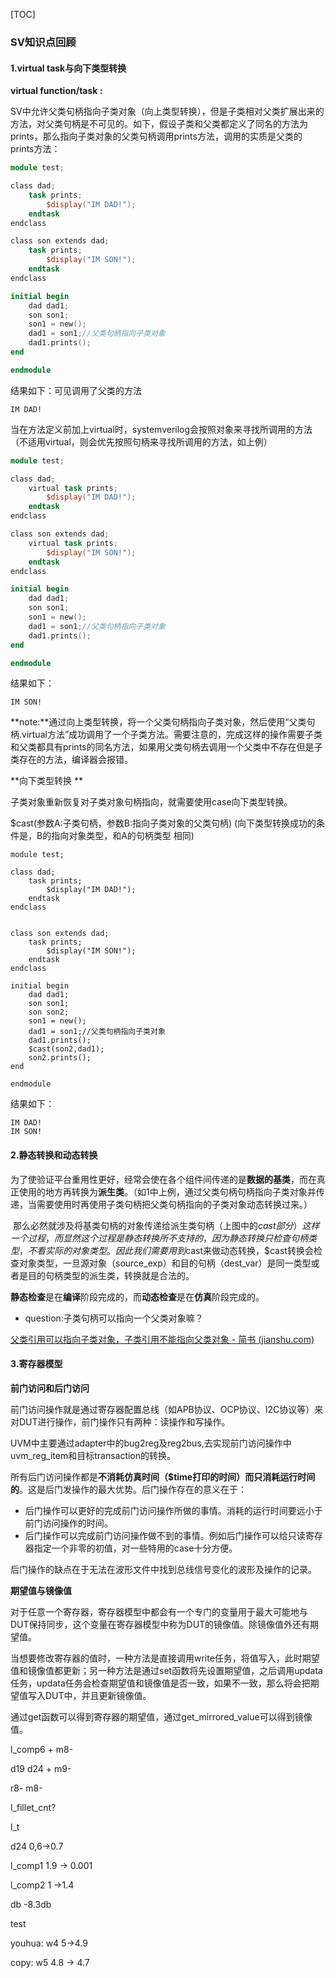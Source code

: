 [TOC]



### SV知识点回顾



#### 1.virtual task与向下类型转换

**virtual function/task :**

SV中允许父类句柄指向子类对象（向上类型转换），但是子类相对父类扩展出来的方法，对父类句柄是不可见的。如下，假设子类和父类都定义了同名的方法为prints，那么指向子类对象的父类句柄调用prints方法，调用的实质是父类的prints方法：

```verilog
module test;

class dad;
	task prints;
		$display("IM DAD!");
	endtask
endclass

class son extends dad;
	task prints;
		$display("IM SON!");
	endtask
endclass

initial begin
	dad dad1;
	son son1;
	son1 = new();
	dad1 = son1;//父类句柄指向子类对象
	dad1.prints();
end

endmodule
```

结果如下：可见调用了父类的方法

```
IM DAD!
```

当在方法定义前加上virtual时，systemverilog会按照对象来寻找所调用的方法（不适用virtual，则会优先按照句柄来寻找所调用的方法，如上例）

```verilog
module test;

class dad;
	virtual task prints;
		$display("IM DAD!");
	endtask
endclass

class son extends dad;
	virtual task prints;
		$display("IM SON!");
	endtask
endclass

initial begin
	dad dad1;
	son son1;
	son1 = new();
	dad1 = son1;//父类句柄指向子类对象
	dad1.prints();
end

endmodule
```

结果如下：

```
IM SON!
```

**note:**通过向上类型转换，将一个父类句柄指向子类对象，然后使用“父类句柄.virtual方法”成功调用了一个子类方法。需要注意的，完成这样的操作需要子类和父类都具有prints的同名方法，如果用父类句柄去调用一个父类中不存在但是子类存在的方法，编译器会报错。



**向下类型转换 **

子类对象重新恢复对子类对象句柄指向，就需要使用case向下类型转换。

$cast(参数A:子类句柄，参数B:指向子类对象的父类句柄)  (向下类型转换成功的条件是，B的指向对象类型，和A的句柄类型 相同)

```
module test;

class dad;
	task prints;
		$display("IM DAD!");
	endtask
endclass


class son extends dad;
	task prints;
		$display("IM SON!");
	endtask
endclass

initial begin
	dad dad1;
	son son1;
	son son2;
	son1 = new();
	dad1 = son1;//父类句柄指向子类对象
	dad1.prints();
	$cast(son2,dad1);
	son2.prints();
end

endmodule
```

结果如下：

```
IM DAD!
IM SON!
```



#### 2.静态转换和动态转换

​	为了使验证平台重用性更好，经常会使在各个组件间传递的是**数据的基类**，而在真正使用的地方再转换为**派生类**。（如1中上例，通过父类句柄句柄指向子类对象并传递，当需要使用时再使用子类句柄把父类句柄指向的子类对象动态转换过来。）

​	那么必然就涉及将基类句柄的对象传递给派生类句柄（上图中的$cast部分）这样一个过程，而显然这个过程是静态转换所不支持的，因为静态转换只检查句柄类型，不看实际的对象类型。因此我们需要用到$cast来做动态转换，$cast转换会检查对象类型，一旦源对象（source_exp）和目的句柄（dest_var）是同一类型或者是目的句柄类型的派生类，转换就是合法的。


​	**静态检查**是在**编译**阶段完成的，而**动态检查**是在**仿真**阶段完成的。

   

-  question:子类句柄可以指向一个父类对象嘛？

  [父类引用可以指向子类对象，子类引用不能指向父类对象 - 简书 (jianshu.com)](https://www.jianshu.com/p/989f55917c72?u_atoken=0b4bcf47-f531-4cb0-bcd6-310ebad7c156&u_asession=01aBQ5NfwsVPOixEIlHp2bS2F6UDgiDSguGT4x9pr_dT35OKnjTsHyelZyCHXbN0PvX0KNBwm7Lovlpxjd_P_q4JsKWYrT3W_NKPr8w6oU7K9Ph8Q_tRO6tKSRHX-Km9Ibh4gB_rorF7cG9vr14abfLGBkFo3NEHBv0PZUm6pbxQU&u_asig=05CVKgncGS6zO5dOpiej7tL7xoz5x7YZUWIAbrA6YyGggcbbX6_w_JyONELp25GRUNMotnQ38G1eSAZxFXfoRsHs0pQQafXwaiJbiz-9_qNwT3t--hdw0snAf_pfgUJfgBDzZQkfpW91s4X0XID7txPnvBfj4rOYiHy3fDsR_Eutr9JS7q8ZD7Xtz2Ly-b0kmuyAKRFSVJkkdwVUnyHAIJzUktZlU1VUFt6RL5ybWe_LhyL0JdJzieKRm-AquJmV08U-X92pnuaZyu-ch7KXFYKu3h9VXwMyh6PgyDIVSG1W8-bpSwU5CP2utdsyR6vssDBQwMsil22Y1Tlmo5XouMtHF1mIRbEBZPe5jwk8BcZ5q2NTGqTB_KMsHcwLkM6bWJmWspDxyAEEo4kbsryBKb9Q&u_aref=%2F739%2BO5wNOBUclQHmeUJuADc4B8%3D)



#### 3.寄存器模型





**前门访问和后门访问**

​	前门访问操作就是通过寄存器配置总线（如APB协议、OCP协议、I2C协议等）来对DUT进行操作，前门操作只有两种：读操作和写操作。

​	UVM中主要通过adapter中的bug2reg及reg2bus,去实现前门访问操作中uvm_reg_item和目标transaction的转换。



​	所有后门访问操作都是**不消耗仿真时间（$time打印的时间）而只消耗运行时间的**。这是后门发操作的最大优势。后门操作存在的意义在于：

- 后门操作可以更好的完成前门访问操作所做的事情。消耗的运行时间要远小于前门访问操作的时间。
- 后门操作可以完成前门访问操作做不到的事情。例如后门操作可以给只读寄存器指定一个非零的初值，对一些特用的case十分方便。

​    后门操作的缺点在于无法在波形文件中找到总线信号变化的波形及操作的记录。



**期望值与镜像值**

​	对于任意一个寄存器，寄存器模型中都会有一个专门的变量用于最大可能地与DUT保持同步，这个变量在寄存器模型中称为DUT的镜像值。除镜像值外还有期望值。

​	当想要修改寄存器的值时，一种方法是直接调用write任务，将值写入，此时期望值和镜像值都更新；另一种方法是通过set函数将先设置期望值，之后调用updata任务，updata任务会检查期望值和镜像值是否一致，如果不一致，那么将会把期望值写入DUT中，并且更新镜像值。

​	通过get函数可以得到寄存器的期望值，通过get_mirrored_value可以得到镜像值。





l_comp6  + 		m8-

d19 d24 + 		m9-

r8-			m8-

l_fillet_cnt?

l_t



d24 0,6->0.7

l_comp1 1.9 -> 0.001

l_comp2 1 ->1.4



db  -8.3db

test  

youhua: w4 5->4.9

copy: w5 4.8 -> 4.7